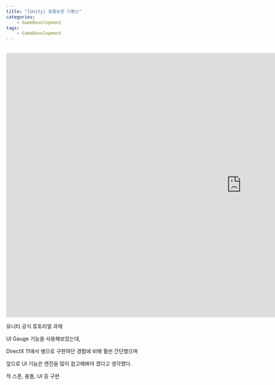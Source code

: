 ```yaml
---
title: "[Unity] 동물농장 디펜스"
categories:
    - GameDevelopment
tags:
    - GameDevelopment
---
```


<br>
<iframe width="1280" height="720" src="https://www.youtube.com/embed/O8LZB8j1fv4" title="YouTube video player" frameborder="0" allow="accelerometer; autoplay; clipboard-write; encrypted-media; gyroscope; picture-in-picture" allowfullscreen></iframe>

<br>


유니티 공식 튜토리얼 과제

UI Gauge 기능을 사용해보았는데, 

DirectX 11에서 쌩으로 구현하던 경험에 비해 훨씬 간단했으며

앞으로 UI 기능은 엔진을 많이 참고해봐야 겠다고 생각했다.

적 스폰, 충돌, UI 등 구현